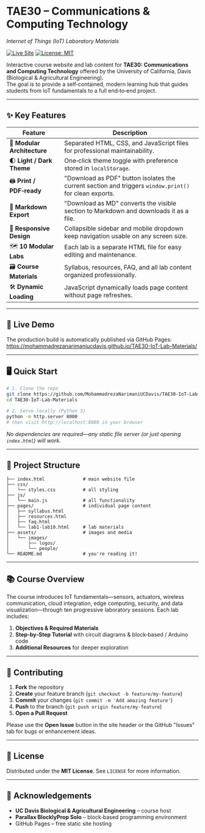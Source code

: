 # TAE30 – Communications & Computing Technology  
_Internet of Things (IoT) Laboratory Materials_

[![Live Site](https://img.shields.io/badge/GitHub%20Pages-live-blue)](https://mohammadrezanarimaniucdavis.github.io/TAE30-IoT-Lab-Materials/)
[![License: MIT](https://img.shields.io/badge/license-MIT-green)](#license)

Interactive course website and lab content for **TAE30: Communications and Computing Technology** offered by the University of California, Davis (Biological & Agricultural Engineering).  
The goal is to provide a self‑contained, modern learning hub that guides students from IoT fundamentals to a full end‑to‑end project.

---

## ✨ Key Features
| Feature | Description |
|---------|-------------|
| 📑 **Modular Architecture** | Separated HTML, CSS, and JavaScript files for professional maintainability. |
| 🌓 **Light / Dark Theme** | One‑click theme toggle with preference stored in `localStorage`. |
| 🖨️ **Print / PDF‑ready** | "Download as PDF" button isolates the current section and triggers `window.print()` for clean exports. |
| 📝 **Markdown Export** | "Download as MD" converts the visible section to Markdown and downloads it as a file. |
| 📱 **Responsive Design** | Collapsible sidebar and mobile dropdown keep navigation usable on any screen size. |
| 🗺️ **10 Modular Labs** | Each lab is a separate HTML file for easy editing and maintenance. |
| 🗃️ **Course Materials** | Syllabus, resources, FAQ, and all lab content organized professionally. |
| 🛠️ **Dynamic Loading** | JavaScript dynamically loads page content without page refreshes. |

---

## 🚀 Live Demo
The production build is automatically published via GitHub Pages:  
<https://mohammadrezanarimaniucdavis.github.io/TAE30-IoT-Lab-Materials/>

---

## 🖥️ Quick Start

```bash
# 1. Clone the repo
git clone https://github.com/MohammadrezaNarimaniUCDavis/TAE30-IoT-Lab-Materials.git
cd TAE30-IoT-Lab-Materials

# 2. Serve locally (Python 3)
python -m http.server 8000
# then visit http://localhost:8000 in your browser
```

_No dependencies are required—any static file server (or just opening `index.html`) will work._

---

## 🔧 Project Structure
```
├── index.html              # main website file
├── css/
│   └── styles.css          # all styling
├── js/
│   └── main.js             # all functionality
├── pages/                  # individual page content
│   ├── syllabus.html
│   ├── resources.html
│   ├── faq.html
│   └── lab1-lab10.html     # lab materials
├── assets/                 # images and media
│   └── images/
│       ├── logos/
│       └── people/
└── README.md               # you're reading it!
```

---

## 📚 Course Overview

The course introduces IoT fundamentals—sensors, actuators, wireless communication, cloud integration, edge computing, security, and data visualization—through ten progressive laboratory sessions. Each lab includes:

1. **Objectives & Required Materials**  
2. **Step‑by‑Step Tutorial** with circuit diagrams & block‑based / Arduino code  
3. **Additional Resources** for deeper exploration

---

## 🤝 Contributing

1. **Fork** the repository  
2. **Create** your feature branch (`git checkout -b feature/my-feature`)  
3. **Commit** your changes (`git commit -m 'Add amazing feature'`)  
4. **Push** to the branch (`git push origin feature/my-feature`)  
5. **Open a Pull Request**

Please use the **Open Issue** button in the site header or the GitHub "Issues" tab for bugs or enhancement ideas.

---

## 📜 License

Distributed under the **MIT License**. See `LICENSE` for more information.

---

## 🙏 Acknowledgements

* **UC Davis Biological & Agricultural Engineering** – course host  
* **Parallax BlocklyProp Solo** – block‑based programming environment  
* GitHub Pages – free static site hosting  